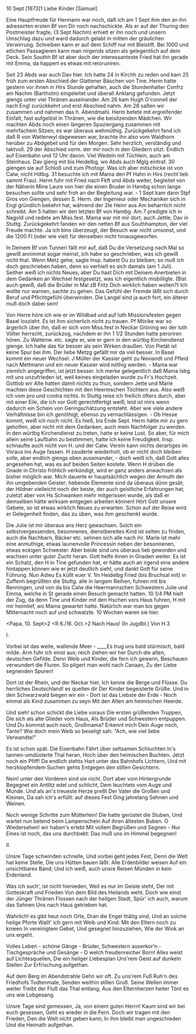  10 Sept [1873]1
Liebe Kinder [Samuel]

Eine Hauptfreude für Hermann war noch, daß ich am 1 Sept ihm den an ihn adressirten ersten Bf von Dir noch nachschickte. Als er auf der Thuring den Postmeister fragte, (3 Sept Nachm) erhielt er ihn noch und unsern Umschlag dazu und ward dadurch gelabt in mitten der gräulichen Verwirrung. Schreiben kann er auf dem Schiff nur mit Bleistift. Bei 1000 und etlichen Passagieren kann man nirgends sitzen als gelegentlich auf dem Deck. Sein Southh Bf ist aber doch der interessanteste Fried hat ihn gerade mit Emma, da happert es etwas mit retoruniren.

Seit 23 Abds war auch Dav hier. Ich hatte 24 in Kirchh zu reden und kam 25 früh zum ersten Abschied der Glattener Bäschen von Tine. Herm hatte gestern vor ihnen in Hirs Stunde gehalten, auch die Stundenhalter Confrz am Nachm (Bartholm) eingeleitet und überall Anklang gefunden. Jetzt giengs unter viel Thränen auseinander. Am 26 kam Hugh O'connell der nach Engl zurückkehrt und erst Abschied nahm. Am 28 saßen wir zusammen und nahmen das h. Abendmahl. Herm betete mit ergreifender Einfalt, fast aufgelöst in Thränen, wie die beisitzenden Mädchen. Wir machten Abds noch einen längeren Spaziergang zusammen mit mehrfachem Sitzen; es war überaus wehmüthig. Zurückgekehrt fand ich daß R von Wattenwyl dagewesen war, brachte ihn also vom Waldhorn herüber zu Abdgebet und für den Morgen. Sehr herzlich, verständig und taktvoll. 29 der Abschied vorm. der mir noch in den Gliedern sitzt. Endlich auf Eisenbahn und 12 Uhr davon. Viel Wedeln mit Tüchlein, auch am Steinhaus. Dav gieng mit bis Heidelbg, wo Abds auch Mglg eintraf. 30 giengen sie auf Schloß und zum Photogr. Was ich aber mitschicke ist von Calw, nicht Hdlbg. 31 besuchte ich mit Mama den Pf Hahn in Hirs (recht lieb sammt Frau). Herm fuhr mit Fried nach Fkft und Abds weiter, begleitet von der Näherin Mine Laure von hier die einen Bruder in Hambg schon lange besuchen sollte und sehr froh an der Begleitung war. - 1 Sept kam dann Stpf Gros von Giengen, dessen S. Herm. der Ingenieur oder Mechaniker sich in Engl gründlich bekehrt hat, während der 2te Heinr aus Am beharrlich nicht schreibt. Am 5 hatten wir den letzten Bf von Hambg. Am 7 predigte ich in Nagold und redete am Miss.fest. Mama war mit mir dort, auch Jettle; Dav in Stuttg. Zurückgekehrt fanden wir den netten Bf aus Southhampton, der viel Freude machte. Ja ich bins überzeugt, der Besuch war nicht umsonst, und die 1200 Fl (oder wie viel) für denselben nicht hinausgeworfen.

In Deinem Bf von Tunneri fällt mir auf, daß Du die Versetzung nach Mal so gewiß annimmst sogar meinst, ich habe so geschrieben, was ich gewiß nicht that. Wenn Metz gehe, sagte Insp. habest Du zu bleiben; so muß ich doch geschrieben haben, denn so verhielt es sich damals (am 1 Juli). Seither weiß ich nichts Neues; aber Du hast Dich mit Deinem Anerbieten in dem Gedanken an Wechsel festgesetzt, was ich eigentlich misbilligte. (Bist auch gewiß, daß die Brüder in Mal zB Fritz Dich wirklich haben wollen?) Ich wollte nur warnen, sachte zu gehen. Das Gefühl der Fremde läßt sich durch Beruf und Pflichtgefühl überwinden. Die Langel sind ja auch fort, ein älterer muß doch dabei sein!

Von Herre höre ich wie er im Wildbad und auf luth Missionsfesten gegen Basel loszieht. Es ist ihm sicherlich nicht zu trauen. Pf Mörike war so ärgerlich über ihn, daß er sich vom Miss.fest in Neckar Gröning wo der luth Völter herrscht, zurückzog, nachdem er ihn 1 1/2 Stunden hatte peroriren hören. Zu Wattenw. etc. sagte er, wie er gern in den würtbg Kirchendienst gienge. Ich halte das für besser als sein Wirken draußen. Von Pietät ist keine Spur bei ihm. Der liebe Metzg gefällt mir da viel besser. 
In Basel kommt ein neuer Wechsel. J Müller der Kassier geht zu Neviandt und Pfleid nach Mettmann und ein neuer Kassier wird nöthig werden. - Mama war ziemlich angegriffen, ist jetzt besser. Ich merke gelegentlich daß Mama Isbg mit uns unzufrieden ist, weil keines eingeladen wurde zu Fr's Hochzeit. Gottlob wir Alte hatten damit nichts zu thun, sondern Jette und Marie machten diese Geschichten mit den Heermschen Töchtern aus. Also weiß ich vom pro und contra nichts. In Stuttg reise ich freilich öfters durch, aber mit einer Eile, die ich vor Gott gerechtfertigt weiß; leid ist mirs wenn dadurch ein Schein von Geringschätzung entsteht. Aber wie viele andere Verhältnisse bin ich genöthigt, ebenso zu vernachlässigen. - Ob Hesse kommt, weiß ich noch nicht. Es hieß, bis Ende Sept. Herm hätte mir zu gern geholfen, aber nicht mit dem Gedanken, auch mein Nachfolger zu werden. In den würtbg Kirchendienst zu treten, hatte er keine Lust. So aber, für mich allein seine Laufbahn zu bestimmen, hatte ich keine Freudigkeit. Insp. schnaufte auch nicht von H. und der Calw. Verein kann nichts derartiges im Voraus ins Auge fassen. H zauderte wiederholt, ob er nicht doch bleiben solle, aber endlich giengs eben auseinander, - doch weiß ich, daß Gott alles angesehen hat, was es auf beiden Seiten kostete. Wenn H drüben die Gnade in Christo fröhlich verkündigt, wird er ganz anders anwachsen als bisher möglich war. Mich dauerte er hauptsächlich wegen der Armuth der ihn umgebenden Geister; hebende Elemente sind da überaus dünn gesät; der Hildner vielleicht noch der beste, der auch geistliche Erfahrungen hat, zuletzt aber von Hs Schwanken mehr mitgerissen wurde, als daß er demselben hätte wirksam entgegen arbeiten können! Hört Gott unsere Gebete, so ist etwas wirklich Neues zu erwarten. Schon auf der Reise wird er Gelegenheit finden, das zu üben, was ihm geschenkt wurde.

Die Julie ist mir überaus ans Herz gewachsen. Solch ein selbstvergessendes, besonnenes, dienstbereites Kind ist selten zu finden, auch die Nachbarn, Bäcker etc. sehnen sich alle nach ihr. Marle ist mehr eine anmuthige, etwas launenvolle Princessin neben der besonnenen, etwas eckigen Schwester. Aber beide sind uns überaus lieb geworden und wachsen unter guter Zucht heran. 
Gott helfe ihnen in Gnaden weiter. Es ist ein Schatz, den H in Tine gefunden hat, er hätte auch an irgend eine andere hintappen können wie er jetzt deutlich sieht, und dankt Gott für seine Führung. Nun Adieu
 Es küßt euer V.
1In Heidelbg Fried (bis Bruchsal mit) in Zuffenh begrüßten die Stuttg. alle in langem Reihen, fuhren mit bis Renningen, und von da bis Calw die Heermannschen Schwestern Julie und Emma, welche in St gerade einen Besuch gemacht hatten. 10 1/4 PM hielt der Zug, da denn Tine und Kinder mit den Hschen vors Haus fuhren, H mit mir heimlief, wo Mama gewartet hatte. Natürlich war man bis gegen Mitternacht noch auf und schwatzte. 10 Wochen waren sie hier.


 <Papa, 10. Sept>2
 <R 6./16. Oct.>2
 Nach Haus! (In Jugdbl.)
 Von H.3

 I.

Vorbei ist das weite, wallende Meer -
____Es trug uns bald stürmisch, bald milde.
Arm fuhr ich einst aus; reich ziehen wir her
 Durch die alten, deutschen Gefilde.
Denn Weib und Kinder, die fern ich gewann,
 Beschauen verwundert die Fluren.
So pilgert man wohl nach Canaan,
 Zu der Liebe segnenden Spuren!

Dort ist der Rhein, und der Neckar hier,
 Ich kenne die Berge und Flüsse.
Du herrliches Deutschland! es quellen dir
 Der Kinder begeisterte Grüße.
Und in den Schwarzwald biegen wir ein -
 Dort ist das Liebste der Erde -
Noch einmal als Kind zusammen zu seyn
 Mit den Alten am heimischen Heerde.

Und sieh! schon schickt die Liebe voraus
 Die ersten grüßenden Truppen,
Die sich als alte Glieder vom Haus,
 Als Brüder und Schwestern entpuppen.
Und Du kommst auch noch, Großmama?
 Erkennt mich Dein Auge noch, Tante?
Wie doch mein Weib so beseligt sah:
 "Ach, wie viel liebe Verwandte!"

Es ist schon spät. Die Eisenbahn
 Fährt über seltsamen Schluchten
In's tannen-umdüsterte Thal heran,
 Hoch über den heimischen Buchten.
Jetzt noch ein Pfiff! Da endlich stehts
 Hart unter des Bahnhofs Lichtern,
Und mit herzklopfendem Suchen gehts
 Entgegen den stillen Gesichtern.

Nein! unter den Vorderen sind sie nicht.
 Dort aber vom Hintergrunde
Begegnet ein Antlitz edel und schlicht,
 Dem leuchtets vom Auge und Munde.
Und als an's treueste Herze preßt
 Der Vater die Großen und Kleinen,
Da sah ich's erfüllt: auf dieses Fest
 Ging jahrelang Sehnen und Weinen.

Noch wenige Schritte zum Mütterlein!
 Die hatte gerüstet die Stuben,
Und wartet nun betend beim Lampenschein
 Auf ihren ältesten Buben.
O Wiedersehen! wir haben's erlebt
 Mit vollem Begrüßen und Segnen -
Nur Eines ist noch, das uns durchbebt:
 Das muß uns im Himmel begegnen!


 II.

Unsre Tage schwinden schnelle,
 Und vorbei geht jedes Fest,
Denn die Welt hat keine Stelle,
 Die uns Hütten bauen läßt.
Alle Erdenbilder weisen
 Auf ein unsichtbares Band;
Und ich weiß, auch unsre Reisen
 Münden in kein Erdenland.

Was ich such', ist nicht hienieden,
 Weil es nur im Geiste steht,
Der mit Gotteskraft und Frieden
 Von dem Bild des Heilands weht.
Doch wie einst der Jünger Thränen
 Flossen nach der heilgen Stadt,
Spür' ich auch, warum das Sehnen
 Uns nach Haus getrieben hat.

Wahrlich! es gibt heut noch Orte,
 Dran die Engel thätig sind,
Und an solche heilge Pforte
 Wallt' ich gern mit Weib und Kind:
Mit den Eltern noch zu knieen
 In vereinigtem Gebet,
Und gesegnet hinzuziehen,
 Wie der Wink an uns ergeht.

Volles Leben - schöne Gänge -
 Brüder, Schwestern auserkor'n -
Tischgespräche und Gesänge -
 O welch freudenreicher Born!
Alles weist auf Lichtesquellen,
 Die ein heilger Liebesplan
Uns'rem Geist auf dunkeln Stellen
 Zur Erfrischung aufgethan.

Auf dem Berg im Abendstrahle
 Gehn wir oft. Zu uns'rem Fuß
Ruh'n des Friedhofs Todtenmale,
 Senden weithin stillen Gruß.
Seine Wellen immer weiter
 Treibt der Fluß das Thal entlang,
Aus den Elternherzen heiter
 Tönt es uns wie Lobgesang.

Unsre Tage sind gemessen,
 Ja, von einem guten Herrn!
Kaum sind wir bei euch gesessen,
 Geht es wieder in die Fern.
Doch wir tragen mit den Frieden,
 Den die Welt nicht geben kann;
In ihm bleibt man ungeschieden
 Und die Heimath aufgethan.
